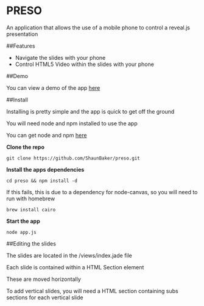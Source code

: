 # PRESO

An application that allows the use of a mobile phone to control a reveal.js presentation

##Features

* Navigate the slides with your phone
* Control HTML5 Video within the slides with your phone

##Demo

You can view a demo of the app [here](http://preso.jit.su/ "Here")


##Install

Installing is pretty simple and the app is quick to get off the ground  

You will need node and npm installed to use the app

You can get node and npm [here](http://nodejs.org "Here")

**Clone the repo**

	git clone https://github.com/ShaunBaker/preso.git 
	
**Install the apps dependencies**

	cd preso && npm install -d
	
If this fails, this is due to a dependency for node-canvas, so you will need to run with homebrew

	brew install cairo
	
**Start the app**

	node app.js
	
##Editing the slides

The slides are located in the /views/index.jade file

Each slide is contained within a HTML Section element

These are moved horizontally

To add vertical slides, you will need a HTML section containing subs sections for each vertical slide
